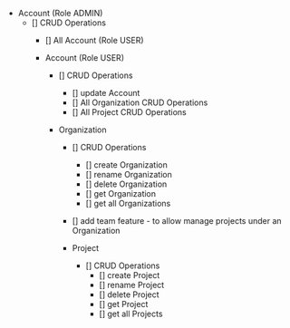 - Account (Role ADMIN)
    - [] CRUD Operations
        - [] All Account (Role USER)

        - Account (Role USER)
            - [] CRUD Operations
                - [] update Account
                - [] All Organization CRUD Operations
                - [] All Project CRUD Operations

            - Organization
                - [] CRUD Operations
                    - [] create Organization
                    - [] rename Organization
                    - [] delete Organization
                    - [] get Organization
                    - [] get all Organizations
                - [] add team feature - to allow manage projects under an Organization

                - Project
                    - [] CRUD Operations
                        - [] create Project
                        - [] rename Project
                        - [] delete Project
                        - [] get Project
                        - [] get all Projects

